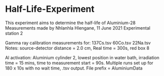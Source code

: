 # Half-Life-Experiment
This experiment aims to determine the half-life of Aluminium-28
Measurements made by Nhlanhla Hlengane, 11 June 2021
Experimental station 2

Gamma ray calibration measurements for: 
	137Cs.tsv
	60Co.tsv
	22Na.tsv
	Notes: source-detector distance = 2.0 cm, Real time = 300s, red box 8


Al activation:
	Aluminium cylinder 2, lowest position in water bath, irradiation time = 15 mins, time to measurement start = 90s.
	Multiple runs set up for 180 x 10s with no wait time, .tsv output. 
	File prefix = AluminiumData
